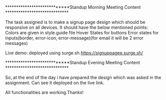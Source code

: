 ****************************Standup Morning Meeting Content *****************************

The task assigned is to make a signup page design which should be responsive on all devices.
It should have the below mentioned points:
Colors are given in style.guide file
Hover States for buttons
Error states for inputs(border, error-icon, error-message)(for email it will be 2 error messages)

Live demo: deployed using surge.sh
https://signuppagee.surge.sh/

****************************Standup Evening Meeting Content *****************************

So, at the end of the day i have prepared the design which was asked in the assignment. Can see it deployed on the live link.

All functionalities are working.Thanks!
